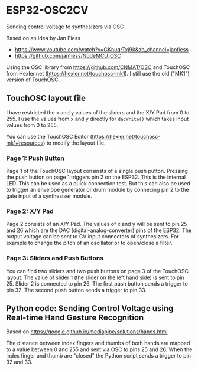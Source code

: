 # ESP32-OSC2CV

Sending control voltage to synthesizers via OSC

Based on an idea by Jan Fiess

* <https://www.youtube.com/watch?v=GKnuqrTxj9k&ab_channel=janfiess>
* <https://github.com/janfiess/NodeMCU_OSC>

Using the OSC library from <https://github.com/CNMAT/OSC> and
TouchOSC from Hexler.net (<https://hexler.net/touchosc-mk1>). I still
use the old ("MK1") version of TouchOSC.

## TouchOSC layout file

I have restricted the x and y values of the sliders and the X/Y Pad from 0 to 255. I
use the values from x and y directly for ```dacWrite()``` which takes
input values from 0 to 255.

You can use the TouchOSC Editor (<https://hexler.net/touchosc-mk1#resources>) to modify the layout file.

### Page 1: Push Button

Page 1 of the TouchOSC layout consinsts of a single push putton. Pressing the push button on page 1 triggers pin 2 on the ESP32. This is the internal LED. This can be used as a quick connection test. But this can also be used to trigger an envelope generator or drum module by connecing pin 2 to the gate input of a synthesiser module.

### Page 2: X/Y Pad

Page 2 consists of an X/Y Pad.
The values of x and y will be sent to pin 25 and 26 which are the DAC (digital-analog-converter) pins of the ESP32. The output voltage can be sent to CV input connectors of synthesizers. For example to change the pitch of an oscillator or to open/close a filter.

### Page 3: Sliders and Push Buttons

You can find two sliders and two push buttons on page 3 of the TouchOSC layout. The value of slider 1 (the slider on the left hand side) is sent to pin 25. Slider 2 is connected to pin 26. The first push button sends a trigger to pin 32. The second push button sends a trigger to pin 33.

## Python code: Sending Control Voltage using Real-time Hand Gesture Recognition

Based on <https://google.github.io/mediapipe/solutions/hands.html>

The distance between index fingers and thumbs of both hands are mapped to a value between 0 and 255 and sent via OSC to pins 25 and 26. When the index finger and thumb are "closed" the Python script sends a trigger to pin 32 and 33.
